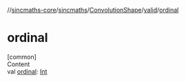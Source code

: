 //[sincmaths-core](../../../../index.md)/[sincmaths](../../index.md)/[ConvolutionShape](../index.md)/[valid](index.md)/[ordinal](ordinal.md)



# ordinal  
[common]  
Content  
val [ordinal](ordinal.md): [Int](https://kotlinlang.org/api/latest/jvm/stdlib/kotlin/-int/index.html)  



